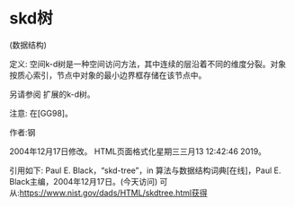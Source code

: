 # skd树


(数据结构)



定义:
空间k-d树是一种空间访问方法，其中连续的层沿着不同的维度分裂。对象按质心索引，节点中对象的最小边界框存储在该节点中。



另请参阅
扩展的k-d树。



注意:
在[GG98]。


作者:钢







2004年12月17日修改。
HTML页面格式化星期三三月13 12:42:46 2019。



引用如下:
Paul E. Black，“skd-tree”，in
算法与数据结构词典[在线]，Paul E. Black主编，2004年12月17日。(今天访问)
可从:https://www.nist.gov/dads/HTML/skdtree.html获得